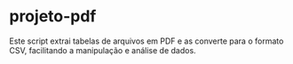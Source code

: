 # projeto-pdf
Este script extrai tabelas de arquivos em PDF e as converte para o formato CSV, facilitando a manipulação e análise de dados.
